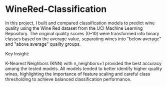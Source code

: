 # WineRed-Classification
In this project, I built and compared classification models to predict wine quality using the Wine Red dataset from the UCI Machine Learning Repository. The original quality scores (0–10) were transformed into binary classes based on the average value, separating wines into "below average" and "above average" quality groups.

Key Insight:

K-Nearest Neighbors (KNN) with n_neighbors=1 provided the best accuracy among the tested models. All models tended to better identify higher quality wines, highlighting the importance of feature scaling and careful class thresholding to achieve balanced classification performance.
